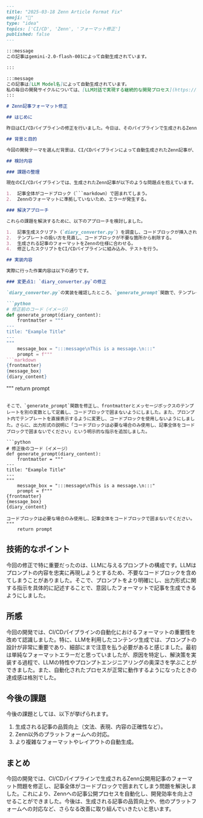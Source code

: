 ```markdown
---
title: "2025-03-18 Zenn Article Format Fix"
emoji: "🐛"
type: "idea"
topics: ['CI/CD', 'Zenn', 'フォーマット修正']
published: false
---

:::message
この記事はgemini-2.0-flash-001によって自動生成されています。

:::

:::message
この記事は[LLM Model名]によって自動生成されています。
私の毎日の開発サイクルについては、[LLM対話で実現する継続的な開発プロセス](https://zenn.dev/centervil/articles/2025-03-12-development-cycle-introduction)をご覧ください。
:::

# Zenn記事フォーマット修正

## はじめに

昨日はCI/CDパイプラインの修正を行いました。今日は、そのパイプラインで生成されるZenn公開用記事のフォーマット問題を修正していきます。具体的には、記事ファイルが誤ってコードブロックとして囲まれてしまう問題の原因を特定し、解決を目指します。

## 背景と目的

今回の開発テーマを選んだ背景は、CI/CDパイプラインによって自動生成されたZenn記事が、フォーマットエラーによって公開できなかったことです。この問題を解決することで、Zennへの記事公開プロセスを自動化し、開発効率を向上させることが目的です。

## 検討内容

### 課題の整理

現在のCI/CDパイプラインでは、生成されたZenn記事が以下のような問題点を抱えています。

1.  記事全体がコードブロック（```markdown）で囲まれてしまう。
2.  Zennのフォーマットに準拠していないため、エラーが発生する。

### 解決アプローチ

これらの課題を解決するために、以下のアプローチを検討しました。

1.  記事生成スクリプト（`diary_converter.py`）を調査し、コードブロックが挿入される原因を特定する。
2.  テンプレートの扱い方を見直し、コードブロックが不要な箇所から削除する。
3.  生成される記事のフォーマットをZennの仕様に合わせる。
4.  修正したスクリプトをCI/CDパイプラインに組み込み、テストを行う。

## 実装内容

実際に行った作業内容は以下の通りです。

### 変更点1: `diary_converter.py`の修正

`diary_converter.py`の実装を確認したところ、`generate_prompt`関数で、テンプレートの内容をコードブロックとして扱っていることが原因だと判明しました。具体的には、プロンプトの中でfrontmatterとメッセージボックスの部分をコードブロック（```）で囲んでいました。

```python
# 修正前のコード（イメージ）
def generate_prompt(diary_content):
    frontmatter = """
---
title: "Example Title"
---
"""
    message_box = ":::message\nThis is a message.\n:::"
    prompt = f"""
```markdown
{frontmatter}
{message_box}
{diary_content}
```
"""
    return prompt
```

そこで、`generate_prompt`関数を修正し、frontmatterとメッセージボックスのテンプレートを別の変数として定義し、コードブロックで囲まないようにしました。また、プロンプト内でテンプレートを直接表示するように変更し、コードブロックを使用しないようにしました。さらに、出力形式の説明に「コードブロックは必要な場合のみ使用し、記事全体をコードブロックで囲まないでください」という明示的な指示を追加しました。

```python
# 修正後のコード（イメージ）
def generate_prompt(diary_content):
    frontmatter = """
---
title: "Example Title"
---
"""
    message_box = ":::message\nThis is a message.\n:::"
    prompt = f"""
{frontmatter}
{message_box}
{diary_content}

コードブロックは必要な場合のみ使用し、記事全体をコードブロックで囲まないでください。
"""
    return prompt
```

## 技術的なポイント

今回の修正で特に重要だったのは、LLMに与えるプロンプトの構成です。LLMはプロンプトの内容を忠実に再現しようとするため、不要なコードブロックを含めてしまうことがありました。そこで、プロンプトをより明確にし、出力形式に関する指示を具体的に記述することで、意図したフォーマットで記事を生成できるようにしました。

## 所感

今回の開発では、CI/CDパイプラインの自動化におけるフォーマットの重要性を改めて認識しました。特に、LLMを利用したコンテンツ生成では、プロンプトの設計が非常に重要であり、細部にまで注意を払う必要があると感じました。最初は単純なフォーマットエラーだと思っていましたが、原因を特定し、解決策を実装する過程で、LLMの特性やプロンプトエンジニアリングの奥深さを学ぶことができました。また、自動化されたプロセスが正常に動作するようになったときの達成感は格別でした。

## 今後の課題

今後の課題としては、以下が挙げられます。

1.  生成される記事の品質向上（文法、表現、内容の正確性など）。
2.  Zenn以外のプラットフォームへの対応。
3.  より複雑なフォーマットやレイアウトの自動生成。

## まとめ

今回の開発では、CI/CDパイプラインで生成されるZenn公開用記事のフォーマット問題を修正し、記事全体がコードブロックで囲まれてしまう問題を解決しました。これにより、Zennへの記事公開プロセスを自動化し、開発効率を向上させることができました。今後は、生成される記事の品質向上や、他のプラットフォームへの対応など、さらなる改善に取り組んでいきたいと思います。
```